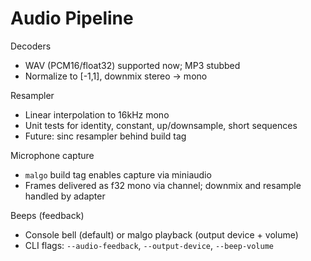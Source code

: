 # Audio Pipeline

Decoders
- WAV (PCM16/float32) supported now; MP3 stubbed
- Normalize to [-1,1], downmix stereo → mono

Resampler
- Linear interpolation to 16kHz mono
- Unit tests for identity, constant, up/downsample, short sequences
- Future: sinc resampler behind build tag

Microphone capture
- `malgo` build tag enables capture via miniaudio
- Frames delivered as f32 mono via channel; downmix and resample handled by adapter

Beeps (feedback)
- Console bell (default) or malgo playback (output device + volume)
- CLI flags: `--audio-feedback`, `--output-device`, `--beep-volume`

